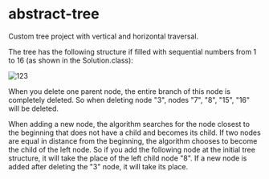 # abstract-tree
Custom tree project with vertical and horizontal traversal.


The tree has the following structure if filled with sequential numbers from 1 to 16 (as shown in the Solution.class):

![123](https://user-images.githubusercontent.com/90202470/132716427-9fcdf627-01ae-4d2d-98ac-bc63f2c5acbe.png)

When you delete one parent node, the entire branch of this node is completely deleted. 
So when deleting node "3", nodes "7", "8", "15", "16" will be deleted.

When adding a new node, the algorithm searches for the node closest to the beginning that does not have a child and becomes its child. If two nodes are equal in distance from the beginning, the algorithm chooses to become the child of the left node. 
So if you add the following node at the initial tree structure, it will take the place of the left child node "8".
If a new node is added after deleting the "3" node, it will take its place.
